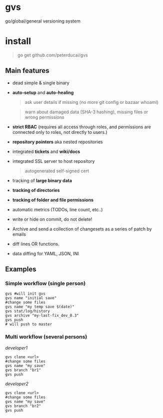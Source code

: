 # gvs

go/global/general versioning system

# install 

> go get github.com/peterducai/gvs

## Main features

* dead simple & single binary
* **auto-setup** and **auto-healing**
  > ask user details if missing (no more git config or bazaar whoami)

  > warn about damaged data (SHA-3 hashing), missing files or wrong permissions
* **strict RBAC** (requires all access through roles, and permissions are connected only to roles, not directly to users.)
* **repository pointers** aka nested repositories
* integrated **tickets** and **wiki/docs**
* integrated SSL server to host repository
  > autogenerated self-signed cert
* tracking of **large binary data**
* **tracking of directories**
* **tracking of folder and file permissions**
* automatic metrics (TODOs, line count, etc..)
* write or hide on commit, do not delete!
* Archive and send a collection of changesets as a series of patch by emails
* diff lines OR functions. 
* data diffing for YAML, JSON, INI
<!-- use/investigate https://github.com/Microsoft/language-server-protocol to specify languages
or https://github.com/AnanthaRajuCprojects/Reserved-Key-Words-list-of-various-programming-languages 


PYTHON: 
  def STRING( STRING? ):
    STRING
    return
C:
  STRING STRING( STRING? ) { STRING }
GO:
  func STRING( STRING? ) STRING? { STRING }
JAVA:
  STRING(?) STRING( STRING? ) {  -->


## Examples

### Simple workflow (single person)

```shell
gvs #will init gvs
gvs name "initial save"
#change some files
gvs name "my temp save $(date)"
gvs stat/log/history
gvs archive "my-last-fix_dev_0.3"
gvs push
# will push to master
```

### Multi workflow (several persons)

*developer1*

```shell
gvs clone <url>
#change some files
gvs name "my save"
gvs branch "br1"
gvs push
```

*developer2*

```shell
gvs clone <url>
#change some files
gvs name "my save"
gvs branch "br2"
gvs push
```
<!-- 
*merging lines*

```shell
gvs branch list
# br1
# br2
# br3-playground
gvs branch compare br1 br2
# br1.1 (file1)
#   changed_lines: 1,5, 22-55, 75
# br2.1 (file1)
#   changed_lines: 4,5, 22-55, 75
#
# br1.2 (file2)
#   changed_lines: 15, 25-55, 99
gvs branch from br1 br2 
gvs branch "merged br1 br2"
gvs pick br1.1

```

*merging functions*

```shell
gvs branch list
# br1
# br2
gvs branch compare br1 br2
# br1.1
#   -
#
#
# br2.1
#
# br2.2
#

``` -->

<!--
## Other

* ask user details if missing (no more git config or bazaar whoami)
* Dead simple & single binary with tons of features
* AutoSync - Reduces needless Merging and Forking
* integrated wiki, ticketing & bug tracking, embedded documentation, and Technical notes. 
* easily manage users and access to your repos

## Other

* Manage commit access to parts of a repo using control lists
* Edit, fold, drop changesets in the style of git rebase --interactive
* Track large binary files
* Send email to subscribed addresses to notify repository changes
* Send a collection of changesets as a series of patch emails
* Purge all files and dirs in the repository that are not being tracked
* Handle nested repositories
* Allow commands to affect multiple repositories simultaneously
* Count lines of source code
* List TODOs
* Contributor branch


what is different from GIT:

* integrated SSL server.. should be as easy as 
> python -m SimpleHTTPServer
* integrated RBAC
* send the patches by email (darcs send)

## Issues with other vcs

* Poor handling of binary data
* Submodules are very difficult to work with effectively, and are limited to including an entire
* Steep learning curve
* no diffs on binary files
* The repository is a bunch of files that can easily be ruined by some accident.
* Inconsistent command line interface
* Revert features with ease 

-->
